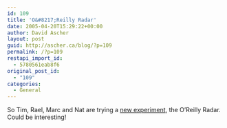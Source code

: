 ```yaml
---
id: 109
title: 'O&#8217;Reilly Radar'
date: 2005-04-20T15:29:22+00:00
author: David Ascher
layout: post
guid: http://ascher.ca/blog/?p=109
permalink: /?p=109
restapi_import_id:
  - 5780561eab8f6
original_post_id:
  - "109"
categories:
  - General
---
```

So Tim, Rael, Marc and Nat are trying a [new experiment](http://radar.oreilly.com/), the O&#8217;Reilly Radar. Could be interesting!